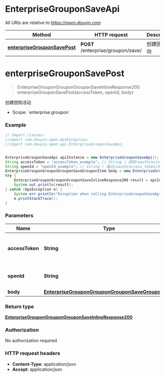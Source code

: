# EnterpriseGrouponSaveApi

All URIs are relative to *https://open.douyin.com*

Method | HTTP request | Description
------------- | ------------- | -------------
[**enterpriseGrouponSavePost**](EnterpriseGrouponSaveApi.md#enterpriseGrouponSavePost) | **POST** /enterprise/groupon/save/ | 创建团购活动

<a name="enterpriseGrouponSavePost"></a>
# **enterpriseGrouponSavePost**
> EnterpriseGrouponGrouponGrouponSaveInlineResponse200 enterpriseGrouponSavePost(accessToken, openId, body)

创建团购活动

* Scope: &#x60;enterprise.groupon&#x60; 

### Example
```java
// Import classes:
//import com.douyin.open.ApiException;
//import com.douyin.open.api.EnterpriseGrouponSaveApi;


EnterpriseGrouponSaveApi apiInstance = new EnterpriseGrouponSaveApi();
String accessToken = "accessToken_example"; // String | 调用/oauth/access_token/生成的token，此token需要用户授权。
String openId = "openId_example"; // String | 通过/oauth/access_token/获取，用户唯一标志
EnterpriseGrouponGrouponGrouponSaveGrouponItem body = new EnterpriseGrouponGrouponGrouponSaveGrouponItem(); // EnterpriseGrouponGrouponGrouponSaveGrouponItem | 
try {
    EnterpriseGrouponGrouponGrouponSaveInlineResponse200 result = apiInstance.enterpriseGrouponSavePost(accessToken, openId, body);
    System.out.println(result);
} catch (ApiException e) {
    System.err.println("Exception when calling EnterpriseGrouponSaveApi#enterpriseGrouponSavePost");
    e.printStackTrace();
}
```

### Parameters

Name | Type | Description  | Notes
------------- | ------------- | ------------- | -------------
 **accessToken** | **String**| 调用/oauth/access_token/生成的token，此token需要用户授权。 |
 **openId** | **String**| 通过/oauth/access_token/获取，用户唯一标志 |
 **body** | [**EnterpriseGrouponGrouponGrouponSaveGrouponItem**](EnterpriseGrouponGrouponGrouponSaveGrouponItem.md)|  | [optional]

### Return type

[**EnterpriseGrouponGrouponGrouponSaveInlineResponse200**](EnterpriseGrouponGrouponGrouponSaveInlineResponse200.md)

### Authorization

No authorization required

### HTTP request headers

 - **Content-Type**: application/json
 - **Accept**: application/json

